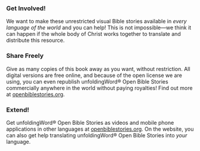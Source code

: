 ### Get Involved!

We want to make these unrestricted visual Bible stories available in _every language of the world_ and you can help! This is not impossible—we think it can happen if the whole body of Christ works together to translate and distribute this resource.

### Share Freely

Give as many copies of this book away as you want, without restriction. All digital versions are free online, and because of the open license we are using, you can even republish unfoldingWord® Open Bible Stories commercially anywhere in the world without paying royalties! Find out more at [openbiblestories.org](https://openbiblestories.org).

### Extend!

Get unfoldingWord® Open Bible Stories as videos and mobile phone applications in other languages at [openbiblestories.org](https://openbiblestories.org). On the website, you can also get help translating unfoldingWord® Open Bible Stories into _your_ language.
